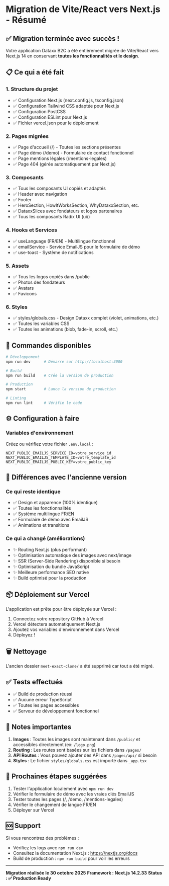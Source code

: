 # Migration de Vite/React vers Next.js - Résumé

## ✅ Migration terminée avec succès !

Votre application Dataxx B2C a été entièrement migrée de Vite/React vers Next.js 14 en conservant **toutes les fonctionnalités et le design**.

## 📋 Ce qui a été fait

### 1. Structure du projet
- ✅ Configuration Next.js (next.config.js, tsconfig.json)
- ✅ Configuration Tailwind CSS adaptée pour Next.js
- ✅ Configuration PostCSS
- ✅ Configuration ESLint pour Next.js
- ✅ Fichier vercel.json pour le déploiement

### 2. Pages migrées
- ✅ Page d'accueil (/) - Toutes les sections présentes
- ✅ Page démo (/demo) - Formulaire de contact fonctionnel
- ✅ Page mentions légales (/mentions-legales)
- ✅ Page 404 (gérée automatiquement par Next.js)

### 3. Composants
- ✅ Tous les composants UI copiés et adaptés
- ✅ Header avec navigation
- ✅ Footer
- ✅ HeroSection, HowItWorksSection, WhyDataxxSection, etc.
- ✅ DataxxSlices avec fondateurs et logos partenaires
- ✅ Tous les composants Radix UI (ui/)

### 4. Hooks et Services
- ✅ useLanguage (FR/EN) - Multilingue fonctionnel
- ✅ emailService - Service EmailJS pour le formulaire de démo
- ✅ use-toast - Système de notifications

### 5. Assets
- ✅ Tous les logos copiés dans /public
- ✅ Photos des fondateurs
- ✅ Avatars
- ✅ Favicons

### 6. Styles
- ✅ styles/globals.css - Design Dataxx complet (violet, animations, etc.)
- ✅ Toutes les variables CSS
- ✅ Toutes les animations (blob, fade-in, scroll, etc.)

## 🚀 Commandes disponibles

```bash
# Développement
npm run dev      # Démarre sur http://localhost:3000

# Build
npm run build    # Crée la version de production

# Production
npm start        # Lance la version de production

# Linting
npm run lint     # Vérifie le code
```

## ⚙️ Configuration à faire

### Variables d'environnement

Créez ou vérifiez votre fichier `.env.local` :

```env
NEXT_PUBLIC_EMAILJS_SERVICE_ID=votre_service_id
NEXT_PUBLIC_EMAILJS_TEMPLATE_ID=votre_template_id
NEXT_PUBLIC_EMAILJS_PUBLIC_KEY=votre_public_key
```

## 🔄 Différences avec l'ancienne version

### Ce qui reste identique
- ✅ Design et apparence (100% identique)
- ✅ Toutes les fonctionnalités
- ✅ Système multilingue FR/EN
- ✅ Formulaire de démo avec EmailJS
- ✅ Animations et transitions

### Ce qui a changé (améliorations)
- ✨ Routing Next.js (plus performant)
- ✨ Optimisation automatique des images avec next/image
- ✨ SSR (Server-Side Rendering) disponible si besoin
- ✨ Optimisation du bundle JavaScript
- ✨ Meilleure performance SEO native
- ✨ Build optimisé pour la production

## 📦 Déploiement sur Vercel

L'application est prête pour être déployée sur Vercel :

1. Connectez votre repository GitHub à Vercel
2. Vercel détectera automatiquement Next.js
3. Ajoutez vos variables d'environnement dans Vercel
4. Déployez !

## 🗑️ Nettoyage

L'ancien dossier `meet-exact-clone/` a été supprimé car tout a été migré.

## ✅ Tests effectués

- ✅ Build de production réussi
- ✅ Aucune erreur TypeScript
- ✅ Toutes les pages accessibles
- ✅ Serveur de développement fonctionnel

## 📝 Notes importantes

1. **Images** : Toutes les images sont maintenant dans `/public/` et accessibles directement (ex: `/logo.png`)
2. **Routing** : Les routes sont basées sur les fichiers dans `/pages/`
3. **API Routes** : Vous pouvez ajouter des API dans `/pages/api/` si besoin
4. **Styles** : Le fichier `styles/globals.css` est importé dans `_app.tsx`

## 🎯 Prochaines étapes suggérées

1. Tester l'application localement avec `npm run dev`
2. Vérifier le formulaire de démo avec les vraies clés EmailJS
3. Tester toutes les pages (/, /demo, /mentions-legales)
4. Vérifier le changement de langue FR/EN
5. Déployer sur Vercel

## 🆘 Support

Si vous rencontrez des problèmes :
- Vérifiez les logs avec `npm run dev`
- Consultez la documentation Next.js : https://nextjs.org/docs
- Build de production : `npm run build` pour voir les erreurs

---

**Migration réalisée le 30 octobre 2025**
**Framework : Next.js 14.2.33**
**Status : ✅ Production Ready**
